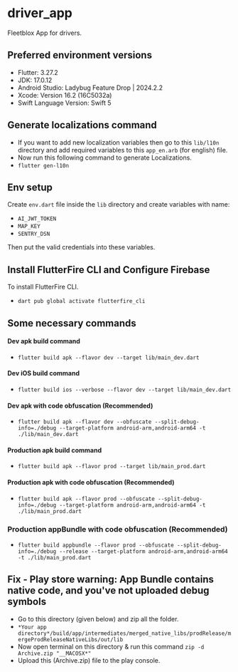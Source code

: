 # driver_app
Fleetblox App for drivers.

## Preferred environment versions
- Flutter: 3.27.2
- JDK: 17.0.12
- Android Studio: Ladybug Feature Drop | 2024.2.2
- Xcode: Version 16.2 (16C5032a)
- Swift Language Version: Swift 5

## Generate localizations command
- If you want to add new localization variables then go to this `lib/l10n` directory and add required variables to this `app_en.arb` (for english) file.
- Now run this following command to generate Localizations.
- `flutter gen-l10n`

## Env setup
Create `env.dart` file inside the `lib` directory and create variables with name:
- `AI_JWT_TOKEN`
- `MAP_KEY`
- `SENTRY_DSN`

Then put the valid credentials into these variables.

## Install FlutterFire CLI and Configure Firebase

To install FlutterFire CLI.

- `dart pub global activate flutterfire_cli`

## Some necessary commands

#### Dev apk build command
- `flutter build apk --flavor dev --target lib/main_dev.dart`

#### Dev iOS build command
- `flutter build ios --verbose --flavor dev --target lib/main_dev.dart`

#### Dev apk with code obfuscation (Recommended)
- `flutter build apk --flavor dev --obfuscate --split-debug-info=./debug --target-platform android-arm,android-arm64 -t ./lib/main_dev.dart`

#### Production apk build command
- `flutter build apk --flavor prod --target lib/main_prod.dart`

#### Production apk with code obfuscation (Recommended)
- `flutter build apk --flavor prod --obfuscate --split-debug-info=./debug --target-platform android-arm,android-arm64 -t ./lib/main_prod.dart`

### Production appBundle with code obfuscation (Recommended)
- `flutter build appbundle --flavor prod --obfuscate --split-debug-info=./debug --release --target-platform android-arm,android-arm64 -t ./lib/main_prod.dart`


## Fix - Play store warning: App Bundle contains native code, and you've not uploaded debug symbols
- Go to this directory (given below) and zip all the folder.
- `*Your app directory*/build/app/intermediates/merged_native_libs/prodRelease/mergeProdReleaseNativeLibs/out/lib`
- Now open terminal on this directory & run this command `zip -d Archive.zip "__MACOSX*"`
- Upload this (Archive.zip) file to the play console.